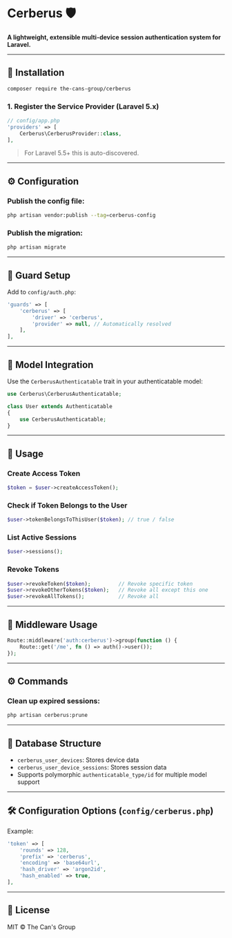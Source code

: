 # Cerberus 🛡️
**A lightweight, extensible multi-device session authentication system for Laravel.**

---

## 🚀 Installation

```bash
composer require the-cans-group/cerberus
```

### 1. Register the Service Provider (Laravel 5.x)

```php
// config/app.php
'providers' => [
    Cerberus\CerberusProvider::class,
],
```

> For Laravel 5.5+ this is auto-discovered.

---

## ⚙️ Configuration

### Publish the config file:

```bash
php artisan vendor:publish --tag=cerberus-config
```

### Publish the migration:

```bash
php artisan migrate
```

---

## 🔐 Guard Setup

Add to `config/auth.php`:

```php
'guards' => [
    'cerberus' => [
        'driver' => 'cerberus',
        'provider' => null, // Automatically resolved
    ],
],
```

---

## 🧬 Model Integration

Use the `CerberusAuthenticatable` trait in your authenticatable model:

```php
use Cerberus\CerberusAuthenticatable;

class User extends Authenticatable
{
    use CerberusAuthenticatable;
}
```

---

## 📲 Usage

### Create Access Token

```php
$token = $user->createAccessToken();
```

### Check if Token Belongs to the User

```php
$user->tokenBelongsToThisUser($token); // true / false
```

### List Active Sessions

```php
$user->sessions();
```

### Revoke Tokens

```php
$user->revokeToken($token);         // Revoke specific token
$user->revokeOtherTokens($token);   // Revoke all except this one
$user->revokeAllTokens();           // Revoke all
```

---

## 🧪 Middleware Usage

```php
Route::middleware('auth:cerberus')->group(function () {
    Route::get('/me', fn () => auth()->user());
});
```

---

## ⚙️ Commands

### Clean up expired sessions:

```bash
php artisan cerberus:prune
```

---

## 🧠 Database Structure

- `cerberus_user_devices`: Stores device data
- `cerberus_user_device_sessions`: Stores session data
- Supports polymorphic `authenticatable_type/id` for multiple model support

---

## 🛠️ Configuration Options (`config/cerberus.php`)

Example:

```php
'token' => [
    'rounds' => 128,
    'prefix' => 'cerberus',
    'encoding' => 'base64url',
    'hash_driver' => 'argon2id',
    'hash_enabled' => true,
],
```

---

## 📄 License

MIT © The Can's Group
